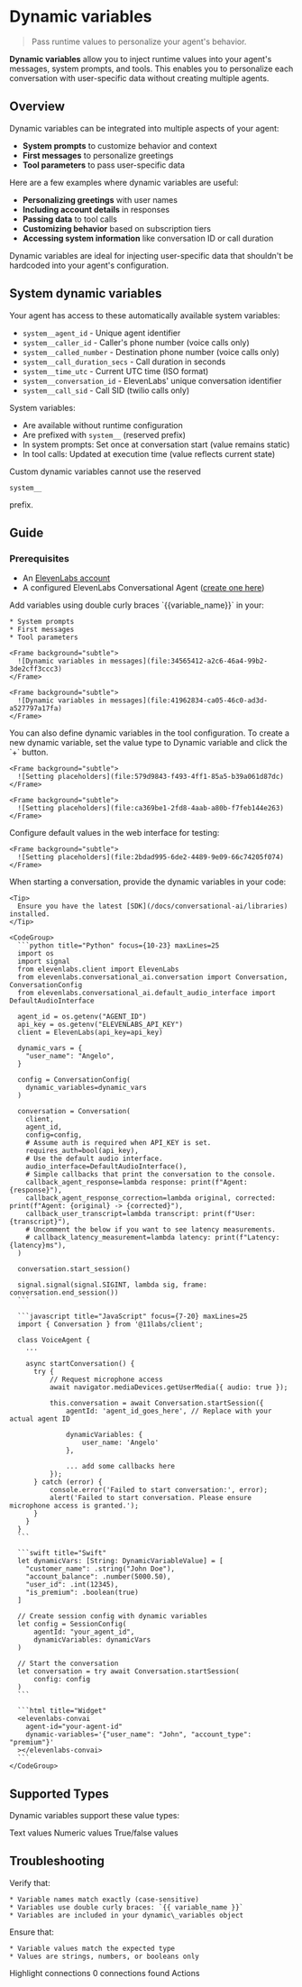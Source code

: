 # Dynamic variables

> Pass runtime values to personalize your agent's behavior.

**Dynamic variables** allow you to inject runtime values into your agent's messages, system prompts, and tools. This enables you to personalize each conversation with user-specific data without creating multiple agents.

## Overview

Dynamic variables can be integrated into multiple aspects of your agent:

* **System prompts** to customize behavior and context
* **First messages** to personalize greetings
* **Tool parameters** to pass user-specific data

Here are a few examples where dynamic variables are useful:

* **Personalizing greetings** with user names
* **Including account details** in responses
* **Passing data** to tool calls
* **Customizing behavior** based on subscription tiers
* **Accessing system information** like conversation ID or call duration

<Info>
  Dynamic variables are ideal for injecting user-specific data that shouldn't be hardcoded into your
  agent's configuration.
</Info>

## System dynamic variables

Your agent has access to these automatically available system variables:

* `system__agent_id` - Unique agent identifier
* `system__caller_id` - Caller's phone number (voice calls only)
* `system__called_number` - Destination phone number (voice calls only)
* `system__call_duration_secs` - Call duration in seconds
* `system__time_utc` - Current UTC time (ISO format)
* `system__conversation_id` - ElevenLabs' unique conversation identifier
* `system__call_sid` - Call SID (twilio calls only)

System variables:

* Are available without runtime configuration
* Are prefixed with `system__` (reserved prefix)
* In system prompts: Set once at conversation start (value remains static)
* In tool calls: Updated at execution time (value reflects current state)

<Warning>
  Custom dynamic variables cannot use the reserved 

  `system__`

   prefix.
</Warning>

## Guide

### Prerequisites

* An [ElevenLabs account](https://elevenlabs.io)
* A configured ElevenLabs Conversational Agent ([create one here](/docs/conversational-ai/quickstart))

<Steps>
  <Step title="Define dynamic variables in prompts">
    Add variables using double curly braces `{{variable_name}}` in your:

    * System prompts
    * First messages
    * Tool parameters

    <Frame background="subtle">
      ![Dynamic variables in messages](file:34565412-a2c6-46a4-99b2-3de2cff3ccc3)
    </Frame>

    <Frame background="subtle">
      ![Dynamic variables in messages](file:41962834-ca05-46c0-ad3d-a527797a17fa)
    </Frame>
  </Step>

  <Step title="Define dynamic variables in tools">
    You can also define dynamic variables in the tool configuration.
    To create a new dynamic variable, set the value type to Dynamic variable and click the `+` button.

    <Frame background="subtle">
      ![Setting placeholders](file:579d9843-f493-4ff1-85a5-b39a061d87dc)
    </Frame>

    <Frame background="subtle">
      ![Setting placeholders](file:ca369be1-2fd8-4aab-a80b-f7feb144e263)
    </Frame>
  </Step>

  <Step title="Set placeholders">
    Configure default values in the web interface for testing:

    <Frame background="subtle">
      ![Setting placeholders](file:2bdad995-6de2-4489-9e09-66c74205f074)
    </Frame>
  </Step>

  <Step title="Pass variables at runtime">
    When starting a conversation, provide the dynamic variables in your code:

    <Tip>
      Ensure you have the latest [SDK](/docs/conversational-ai/libraries) installed.
    </Tip>

    <CodeGroup>
      ```python title="Python" focus={10-23} maxLines=25
      import os
      import signal
      from elevenlabs.client import ElevenLabs
      from elevenlabs.conversational_ai.conversation import Conversation, ConversationConfig
      from elevenlabs.conversational_ai.default_audio_interface import DefaultAudioInterface

      agent_id = os.getenv("AGENT_ID")
      api_key = os.getenv("ELEVENLABS_API_KEY")
      client = ElevenLabs(api_key=api_key)

      dynamic_vars = {
        "user_name": "Angelo",
      }

      config = ConversationConfig(
        dynamic_variables=dynamic_vars
      )

      conversation = Conversation(
        client,
        agent_id,
        config=config,
        # Assume auth is required when API_KEY is set.
        requires_auth=bool(api_key),
        # Use the default audio interface.
        audio_interface=DefaultAudioInterface(),
        # Simple callbacks that print the conversation to the console.
        callback_agent_response=lambda response: print(f"Agent: {response}"),
        callback_agent_response_correction=lambda original, corrected: print(f"Agent: {original} -> {corrected}"),
        callback_user_transcript=lambda transcript: print(f"User: {transcript}"),
        # Uncomment the below if you want to see latency measurements.
        # callback_latency_measurement=lambda latency: print(f"Latency: {latency}ms"),
      )

      conversation.start_session()

      signal.signal(signal.SIGINT, lambda sig, frame: conversation.end_session())
      ```

      ```javascript title="JavaScript" focus={7-20} maxLines=25
      import { Conversation } from '@11labs/client';

      class VoiceAgent {
        ...

        async startConversation() {
          try {
              // Request microphone access
              await navigator.mediaDevices.getUserMedia({ audio: true });

              this.conversation = await Conversation.startSession({
                  agentId: 'agent_id_goes_here', // Replace with your actual agent ID

                  dynamicVariables: {
                      user_name: 'Angelo'
                  },

                  ... add some callbacks here
              });
          } catch (error) {
              console.error('Failed to start conversation:', error);
              alert('Failed to start conversation. Please ensure microphone access is granted.');
          }
        }
      }
      ```

      ```swift title="Swift"
      let dynamicVars: [String: DynamicVariableValue] = [
        "customer_name": .string("John Doe"),
        "account_balance": .number(5000.50),
        "user_id": .int(12345),
        "is_premium": .boolean(true)
      ]

      // Create session config with dynamic variables
      let config = SessionConfig(
          agentId: "your_agent_id",
          dynamicVariables: dynamicVars
      )

      // Start the conversation
      let conversation = try await Conversation.startSession(
          config: config
      )
      ```

      ```html title="Widget"
      <elevenlabs-convai
        agent-id="your-agent-id"
        dynamic-variables='{"user_name": "John", "account_type": "premium"}'
      ></elevenlabs-convai>
      ```
    </CodeGroup>
  </Step>
</Steps>

## Supported Types

Dynamic variables support these value types:

<CardGroup cols={3}>
  <Card title="String">
    Text values
  </Card>

  <Card title="Number">
    Numeric values
  </Card>

  <Card title="Boolean">
    True/false values
  </Card>
</CardGroup>

## Troubleshooting

<AccordionGroup>
  <Accordion title="Variables not replacing">
    Verify that:

    * Variable names match exactly (case-sensitive)
    * Variables use double curly braces: `{{ variable_name }}`
    * Variables are included in your dynamic\_variables object
  </Accordion>

  <Accordion title="Type errors">
    Ensure that:

    * Variable values match the expected type
    * Values are strings, numbers, or booleans only
  </Accordion>
</AccordionGroup>
Highlight connections
0 connections found
Actions
